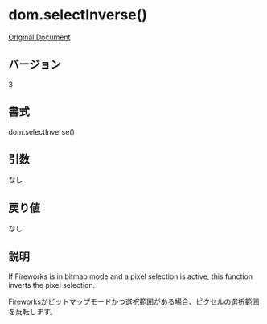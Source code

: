 # dom.selectInverse()

[Original Document](http://help.adobe.com/en_US/fireworks/cs/extend/WS5b3ccc516d4fbf351e63e3d1183c94856c-7b5a.html)

## バージョン

3

## 書式

dom.selectInverse()

## 引数

なし

## 戻り値

なし

## 説明

If Fireworks is in bitmap mode and a pixel selection is active, this function inverts the pixel selection. 

Fireworksがビットマップモードかつ選択範囲がある場合、ピクセルの選択範囲を反転します。
